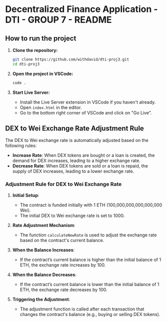 # Decentralized Finance Application - DTI - GROUP 7 - README

## How to run the project
1. **Clone the repository:**
   ```bash
   git clone https://github.com/withdavid/dti-proj3.git
   cd dti-proj3
   ```

3. **Open the project in VSCode:**
   ```bash
   code .
   ```

4. **Start Live Server:**
   - Install the Live Server extension in VSCode if you haven't already.
   - Open `index.html` in the editor.
   - Go to the bottom right corner of VSCode and click on "Go Live".

## DEX to Wei Exchange Rate Adjustment Rule
The DEX to Wei exchange rate is automatically adjusted based on the following rules:

- **Increase Rate**: When DEX tokens are bought or a loan is created, the demand for DEX increases, leading to a higher exchange rate.
- **Decrease Rate**: When DEX tokens are sold or a loan is repaid, the supply of DEX increases, leading to a lower exchange rate.

### Adjustment Rule for DEX to Wei Exchange Rate

1. **Initial Setup**:
   - The contract is funded initially with 1 ETH (100,000,000,000,000,000 Wei).
   - The initial DEX to Wei exchange rate is set to 1000.

2. **Rate Adjustment Mechanism**:
   - The function `calculateNewRate` is used to adjust the exchange rate based on the contract's current balance.

3. **When the Balance Increases**:
   - If the contract’s current balance is higher than the initial balance of 1 ETH, the exchange rate increases by 100.

4. **When the Balance Decreases**:
   - If the contract’s current balance is lower than the initial balance of 1 ETH, the exchange rate decreases by 100.

5. **Triggering the Adjustment**:
   - The adjustment function is called after each transaction that changes the contract's balance (e.g., buying or selling DEX tokens).